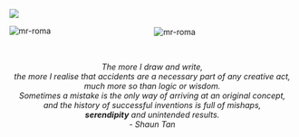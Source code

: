 <p herf="https://skillicons.dev">
<img src="https://skillicons.dev/icons?i=laravel,python,django,docker,git,js,linux,mongodb,mysql,nodejs,ts&perline=6"/>
</p>

<div align="center">
<p href="https://github.com/anuraghazra/github-readme-stats">

<p><img align="left" src="https://github-readme-stats.vercel.app/api/top-langs?username=frederico27&show_icons=true&locale=en&layout=compact" alt="mr-roma" /></p>

<p>&nbsp;<img align="center" src="https://github-readme-stats.vercel.app/api?username=frederico27&show_icons=true&locale=en" alt="mr-roma" /></p>
 </p>
  
  </br>
  
  <p>
    <em>
    The more I draw and write,</br>   
    the more I realise that accidents are a necessary part of any creative act,</br>  
    much more so than logic or wisdom.</br>   
    Sometimes a mistake is the only way of arriving at an original concept,</br>  
    and the history of successful inventions is full of mishaps,</br>  
    <strong>serendipity</strong> and unintended results.</br>  
    - Shaun Tan
    </em>
  </p>
</div>
